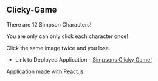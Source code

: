 ## Clicky-Game

There are 12 Simpson Characters!

You are only can only click each character once! 

Click the same image twice and you lose. 

* Link to Deployed Application - [Simpsons Clicky Game!](https://smoothtacoman.github.io/Clicky-Game/)


Application made with React.js. 